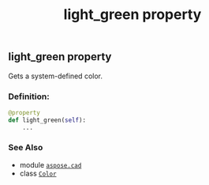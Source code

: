 ﻿---
title: light_green property
second_title: Aspose.CAD for Python via .NET API References
description: 
type: docs
weight: 890
url: /python-net/aspose.cad/color/light_green/
is_root: false
---

## light_green property


Gets a system-defined color.
### Definition:
```python
@property
def light_green(self):
    ...
```

### See Also
* module [`aspose.cad`](../../)
* class [`Color`](/cad/python-net/aspose.cad/color)
